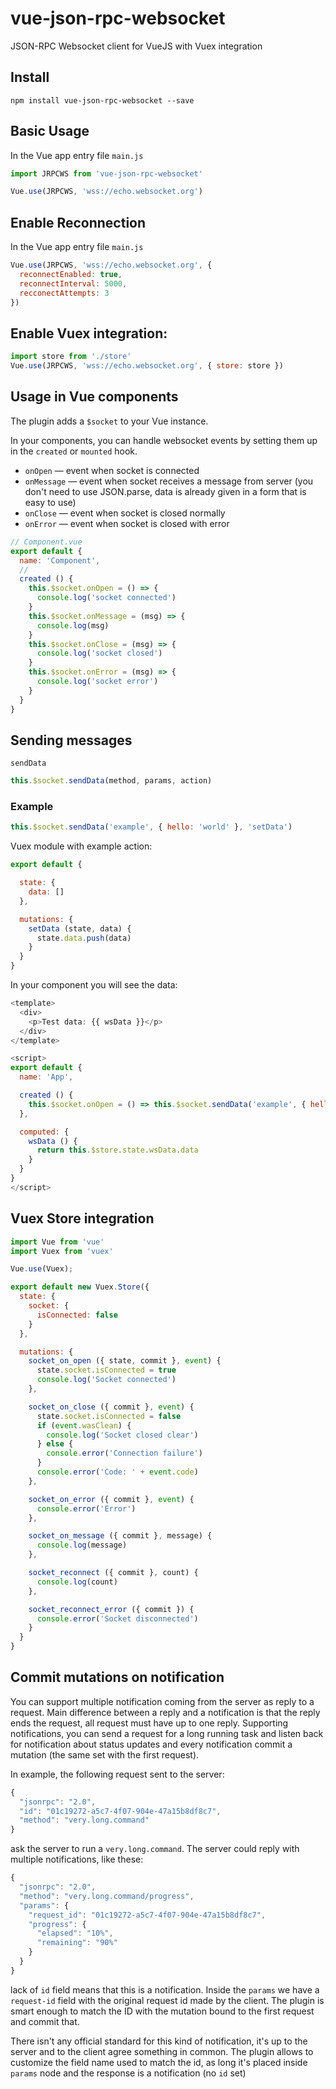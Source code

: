 # vue-json-rpc-websocket
JSON-RPC Websocket client for VueJS with Vuex integration

## Install

```
npm install vue-json-rpc-websocket --save
```

## Basic Usage

In the Vue app entry file `main.js`
```js
import JRPCWS from 'vue-json-rpc-websocket'

Vue.use(JRPCWS, 'wss://echo.websocket.org')
```

## Enable Reconnection
In the Vue app entry file `main.js`
```js
Vue.use(JRPCWS, 'wss://echo.websocket.org', {
  reconnectEnabled: true,
  reconnectInterval: 5000,
  recconectAttempts: 3
})
```

## Enable Vuex integration:

``` js
import store from './store'
Vue.use(JRPCWS, 'wss://echo.websocket.org', { store: store })
```

## Usage in Vue components

The plugin adds a `$socket` to your Vue instance.

In your components, you can handle websocket events by setting them up in the `created` or `mounted` hook.
- `onOpen` — event when socket is connected
- `onMessage` — event when socket receives a message from server
   (you don't need to use JSON.parse, data is already given in a form that is easy to use)
- `onClose` — event when socket is closed normally
- `onError` — event when socket is closed with error

```js
// Component.vue
export default {
  name: 'Component',
  //
  created () {
    this.$socket.onOpen = () => {
      console.log('socket connected')
    }
    this.$socket.onMessage = (msg) => {
      console.log(msg)
    }
    this.$socket.onClose = (msg) => {
      console.log('socket closed')
    }
    this.$socket.onError = (msg) => {
      console.log('socket error')
    }
  }
}
```

## Sending messages

`sendData`

```js
this.$socket.sendData(method, params, action)
```

### Example
```js
this.$socket.sendData('example', { hello: 'world' }, 'setData')
```
Vuex module with example action:

```js
export default {

  state: {
    data: []
  },

  mutations: {
    setData (state, data) {
      state.data.push(data)
    }
  }
}
```

In your component you will see the data:
```js
<template>
  <div>
    <p>Test data: {{ wsData }}</p>
  </div>
</template>

<script>
export default {
  name: 'App',

  created () {
    this.$socket.onOpen = () => this.$socket.sendData('example', { hello: 'world' }, 'setData')
  },

  computed: {
    wsData () {
      return this.$store.state.wsData.data
    }
  }
}
</script>
```

## Vuex Store integration

```js
import Vue from 'vue'
import Vuex from 'vuex'

Vue.use(Vuex);

export default new Vuex.Store({
  state: {
    socket: {
      isConnected: false
    }
  },

  mutations: {
    socket_on_open ({ state, commit }, event) {
      state.socket.isConnected = true
      console.log('Socket connected')
    },

    socket_on_close ({ commit }, event) {
      state.socket.isConnected = false
      if (event.wasClean) {
        console.log('Socket closed clear')
      } else {
        console.error('Connection failure')
      }
      console.error('Code: ' + event.code)
    },

    socket_on_error ({ commit }, event) {
      console.error('Error')
    },

    socket_on_message ({ commit }, message) {
      console.log(message)
    },

    socket_reconnect ({ commit }, count) {
      console.log(count)
    },

    socket_reconnect_error ({ commit }) {
      console.error('Socket disconnected')
    }
  }
}

```

## Commit mutations on notification

You can support multiple notification coming from the server as reply to a request.
Main difference between a reply and a notification is that the reply ends the request,
all request must have up to one reply. Supporting notifications, you can send a request
for a long running task and listen back for notification about status updates and every
notification commit a mutation (the same set with the first request).

In example, the following request sent to the server:
```js
{
  "jsonrpc": "2.0",
  "id": "01c19272-a5c7-4f07-904e-47a15b8df8c7",
  "method": "very.long.command"
}
```

ask the server to run a `very.long.command`. The server could reply with multiple notifications, like these:
```js
{
  "jsonrpc": "2.0",
  "method": "very.long.command/progress",
  "params": {
    "request_id": "01c19272-a5c7-4f07-904e-47a15b8df8c7",
    "progress": {
      "elapsed": "10%",
      "remaining": "90%" 
    }
  }
}
```
lack of `id` field means that this is a notification. Inside the `params` we have a `request-id` field with the original request id made by the client.
The plugin is smart enough to match the ID with the mutation bound to the first request and commit that.

There isn't any official standard for this kind of notification, it's up to the server and to the client agree something in common.
The plugin allows to customize the field name used to match the id, as long it's placed inside `params` node and the response is a notification (no `id` set)